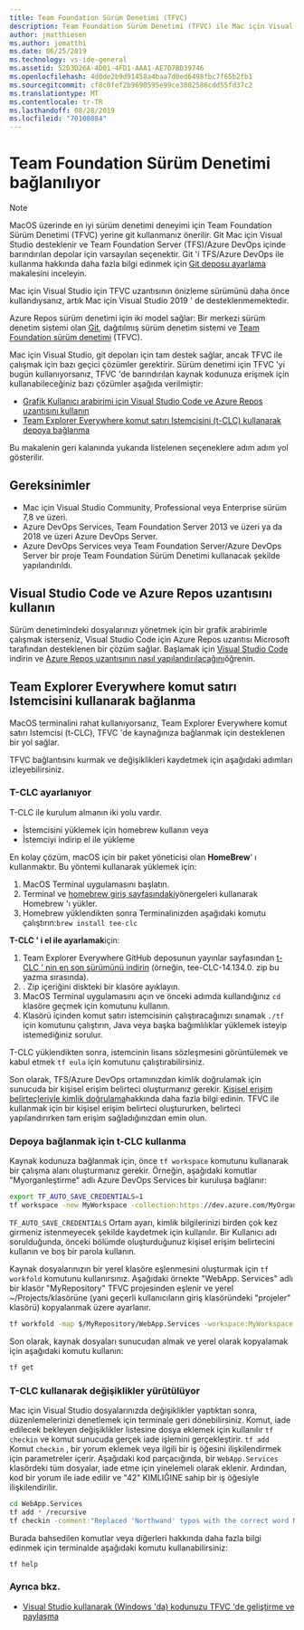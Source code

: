 ```yaml
---
title: Team Foundation Sürüm Denetimi (TFVC)
description: Team Foundation Sürüm Denetimi (TFVC) ile Mac için Visual Studio Team Foundation Server/Azure DevOps 'a bağlanma.
author: jmatthiesen
ms.author: jomatthi
ms.date: 06/25/2019
ms.technology: vs-ide-general
ms.assetid: 52D3D26A-4D01-4FD1-AAA1-AE7D7BD39746
ms.openlocfilehash: 4d0de2b9d91458a4baa7d0ed6498fbc7f65b2fb1
ms.sourcegitcommit: cf8c0fef2b9690595e99ce3802586cdd55fd37c2
ms.translationtype: MT
ms.contentlocale: tr-TR
ms.lasthandoff: 08/28/2019
ms.locfileid: "70108084"
---
```

# <a name="connecting-to-team-foundation-version-control"></a>Team Foundation Sürüm Denetimi bağlanılıyor

> [!NOTE]
> MacOS üzerinde en iyi sürüm denetimi deneyimi için Team Foundation Sürüm Denetimi (TFVC) yerine git kullanmanız önerilir. Git Mac için Visual Studio desteklenir ve Team Foundation Server (TFS)/Azure DevOps içinde barındırılan depolar için varsayılan seçenektir. Git 'i TFS/Azure DevOps ile kullanma hakkında daha fazla bilgi edinmek için [Git deposu ayarlama](/visualstudio/mac/set-up-git-repository) makalesini inceleyin.
> 
> Mac için Visual Studio için TFVC uzantısının önizleme sürümünü daha önce kullandıysanız, artık Mac için Visual Studio 2019 ' de desteklenmemektedir.

Azure Repos sürüm denetimi için iki model sağlar: Bir merkezi sürüm denetim sistemi olan [Git](/azure/devops/repos/git/?view=azure-devops), dağıtılmış sürüm denetim sistemi ve [Team Foundation sürüm denetimi](/azure/devops/repos/tfvc/index?view=azure-devops) (TFVC).

Mac için Visual Studio, git depoları için tam destek sağlar, ancak TFVC ile çalışmak için bazı geçici çözümler gerektirir. Sürüm denetimi için TFVC 'yi bugün kullanıyorsanız, TFVC 'de barındırılan kaynak kodunuza erişmek için kullanabileceğiniz bazı çözümler aşağıda verilmiştir:

* [Grafik Kullanıcı arabirimi için Visual Studio Code ve Azure Repos uzantısını kullanın](#use-visual-studio-code-and-the-azure-repos-extension)
* [Team Explorer Everywhere komut satırı Istemcisini (t-CLC) kullanarak depoya bağlanma](#connecting-using-the-team-explorer-everywhere-command-line-client)

Bu makalenin geri kalanında yukarıda listelenen seçeneklere adım adım yol gösterilir.

## <a name="requirements"></a>Gereksinimler

* Mac için Visual Studio Community, Professional veya Enterprise sürüm 7,8 ve üzeri.
* Azure DevOps Services, Team Foundation Server 2013 ve üzeri ya da 2018 ve üzeri Azure DevOps Server.
* Azure DevOps Services veya Team Foundation Server/Azure DevOps Server bir proje Team Foundation Sürüm Denetimi kullanacak şekilde yapılandırıldı.

## <a name="use-visual-studio-code-and-the-azure-repos-extension"></a>Visual Studio Code ve Azure Repos uzantısını kullanın

Sürüm denetimindeki dosyalarınızı yönetmek için bir grafik arabirimle çalışmak isterseniz, Visual Studio Code için Azure Repos uzantısı Microsoft tarafından desteklenen bir çözüm sağlar. Başlamak için [Visual Studio Code](https://code.visualstudio.com) indirin ve [Azure Repos uzantısının nasıl yapılandırılacağını](https://marketplace.visualstudio.com/items?itemName=ms-vsts.team)öğrenin.

## <a name="connecting-using-the-team-explorer-everywhere-command-line-client"></a>Team Explorer Everywhere komut satırı Istemcisini kullanarak bağlanma

MacOS terminalini rahat kullanıyorsanız, Team Explorer Everywhere komut satırı Istemcisi (t-CLC), TFVC 'de kaynağınıza bağlanmak için desteklenen bir yol sağlar.

TFVC bağlantısını kurmak ve değişiklikleri kaydetmek için aşağıdaki adımları izleyebilirsiniz.

### <a name="setting-up-the-tee-clc"></a>T-CLC ayarlanıyor

T-CLC ile kurulum almanın iki yolu vardır.

* İstemcisini yüklemek için homebrew kullanın veya
* İstemciyi indirip el ile yükleme

En kolay çözüm, macOS için bir paket yöneticisi olan **HomeBrew**' ı kullanmaktır. Bu yöntemi kullanarak yüklemek için:

1. MacOS Terminal uygulamasını başlatın.
1. Terminal ve [homebrew giriş sayfasındaki](https://brew.sh/)yönergeleri kullanarak Homebrew 'ı yükler.
1. Homebrew yüklendikten sonra Terminalinizden aşağıdaki komutu çalıştırın:`brew install tee-clc`

**T-CLC ' i el ile ayarlamak**için:

1. Team Explorer Everywhere GitHub deposunun yayınlar sayfasından [t-CLC ' nin en son sürümünü indirin](https://github.com/Microsoft/team-explorer-everywhere/releases) (örneğin, tee-CLC-14.134.0. zip bu yazma sırasında).
1. . Zip içeriğini diskteki bir klasöre ayıklayın.
1. MacOS Terminal uygulamasını açın ve önceki adımda kullandığınız `cd` klasöre geçmek için komutunu kullanın.
1. Klasörü içinden komut satırı istemcisinin çalıştıracağınızı sınamak `./tf` için komutunu çalıştırın, Java veya başka bağımlılıklar yüklemek isteyip istemediğiniz sorulur.

T-CLC yüklendikten sonra, istemcinin lisans sözleşmesini görüntülemek ve kabul etmek `tf eula` için komutunu çalıştırabilirsiniz.

Son olarak, TFS/Azure DevOps ortamınızdan kimlik doğrulamak için sunucuda bir kişisel erişim belirteci oluşturmanız gerekir. [Kişisel erişim belirteçleriyle kimlik doğrulama](https://docs.microsoft.com/azure/devops/integrate/get-started/authentication/pats?view=azure-devops)hakkında daha fazla bilgi edinin. TFVC ile kullanmak için bir kişisel erişim belirteci oluştururken, belirteci yapılandırırken tam erişim sağladığınızdan emin olun.

### <a name="using-the-tee-clc-to-connect-to-your-repo"></a>Depoya bağlanmak için t-CLC kullanma

Kaynak kodunuza bağlanmak için, önce `tf workspace` komutunu kullanarak bir çalışma alanı oluşturmanız gerekir. Örneğin, aşağıdaki komutlar "Myorganleştirme" adlı Azure DevOps Services bir kuruluşa bağlanır: 

```bash
export TF_AUTO_SAVE_CREDENTIALS=1
tf workspace -new MyWorkspace -collection:https://dev.azure.com/MyOrganization
```

`TF_AUTO_SAVE_CREDENTIALS` Ortam ayarı, kimlik bilgilerinizi birden çok kez girmeniz istenmeyecek şekilde kaydetmek için kullanılır. Bir Kullanıcı adı sorulduğunda, önceki bölümde oluşturduğunuz kişisel erişim belirtecini kullanın ve boş bir parola kullanın.

Kaynak dosyalarınızın bir yerel klasöre eşlenmesini oluşturmak için `tf workfold` komutunu kullanırsınız. Aşağıdaki örnekte "WebApp. Services" adlı bir klasör "MyRepository" TFVC projesinden eşlenir ve yerel ~/Projects/klasörüne (yani geçerli kullanıcıların giriş klasöründeki "projeler" klasörü) kopyalanmak üzere ayarlanır.

```bash
tf workfold -map $/MyRepository/WebApp.Services -workspace:MyWorkspace ~/Projects/
```

Son olarak, kaynak dosyaları sunucudan almak ve yerel olarak kopyalamak için aşağıdaki komutu kullanın:

```bash
tf get
```

### <a name="committing-changes-using-the-tee-clc"></a>T-CLC kullanarak değişiklikler yürütülüyor

Mac için Visual Studio dosyalarınızda değişiklikler yaptıktan sonra, düzenlemelerinizi denetlemek için terminale geri dönebilirsiniz. Komut, iade edilecek bekleyen değişiklikler listesine dosya eklemek için kullanılır `tf checkin` ve komut sunucuda gerçek iade işlemini gerçekleştirir. `tf add` Komut `checkin` , bir yorum eklemek veya ilgili bir iş öğesini ilişkilendirmek için parametreler içerir. Aşağıdaki kod parçacığında, bir `WebApp.Services` klasördeki tüm dosyalar, iade etme için yinelemeli olarak eklenir. Ardından, kod bir yorum ile iade edilir ve "42" KIMLIĞINE sahip bir iş öğesiyle ilişkilendirilir.

```bash
cd WebApp.Services
tf add * /recursive
tf checkin -comment:"Replaced 'Northwand' typos with the correct word Northwind" -associate:42
```

Burada bahsedilen komutlar veya diğerleri hakkında daha fazla bilgi edinmek için terminalde aşağıdaki komutu kullanabilirsiniz:

`tf help`

### <a name="see-also"></a>Ayrıca bkz.

- [Visual Studio kullanarak (Windows 'da) kodunuzu TFVC 'de geliştirme ve paylaşma](/azure/devops/repos/tfvc/share-your-code-in-tfvc-vs)